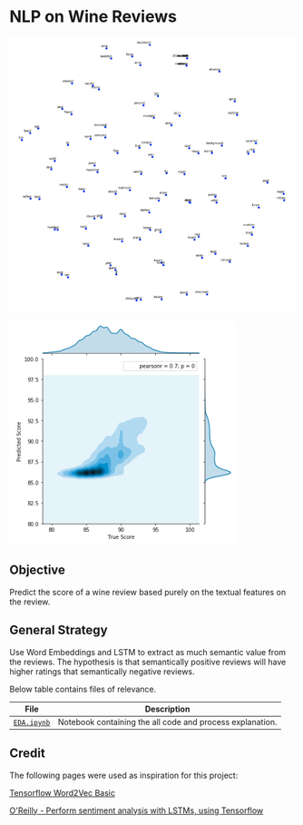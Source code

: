 # NLP on Wine Reviews

![](additional/images/word2vec.png)

![](additional/images/validation.png)

## Objective

Predict the score of a wine review based purely on the textual features on the review.

## General Strategy

Use Word Embeddings and LSTM to extract as much semantic value from the reviews. The hypothesis is that semantically positive reviews will have higher ratings that semantically negative reviews.

Below table contains files of relevance.

| File  | Description  |
|---|---|
| [`EDA.ipynb`](https://github.com/johannesharmse/wine_nlp/blob/master/src/EDA/EDA.ipynb)  | Notebook containing the all code and process explanation.  |


## Credit

The following pages were used as inspiration for this project:

[Tensorflow Word2Vec Basic](https://github.com/tensorflow/tensorflow/blob/master/tensorflow/examples/tutorials/word2vec/word2vec_basic.py)

[O'Reilly - Perform sentiment analysis with LSTMs, using Tensorflow](https://www.oreilly.com/learning/perform-sentiment-analysis-with-lstms-using-tensorflow)